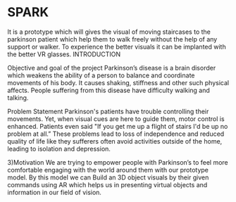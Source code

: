 # SPARK
It is a prototype which will gives the visual of moving staircases to the parkinson patient which help them to walk freely without the help of any support or walker. To experience the better visuals it can be implanted with the better VR glasses.
INTRODUCTION

Objective and goal of the project Parkinson’s disease is a brain disorder which weakens the ability of a person to balance and coordinate movements of his body.
It causes shaking, stiffness and other such physical affects. People suffering from this disease have difficulty walking and talking.

Problem Statement Parkinson's patients have trouble controlling their movements. Yet, when visual cues are here to guide them, motor control is enhanced. Patients even said "If you get me up a flight of stairs I'd be up no problem at all.” These problems lead to loss of independence and reduced quality of life like they sufferers often avoid activities outside of the home, leading to isolation and depression. 

3)Motivation We are trying to empower people with Parkinson’s to feel more comfortable engaging with the world around them with our prototype model. By this model we can Build an 3D object visuals by their given commands using AR which helps us in presenting virtual objects and information in our field of vision.
